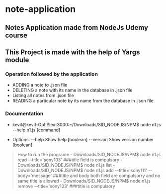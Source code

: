 # note-application
## Notes Application made from NodeJs Udemy course

## This Project is made with the help of Yargs module

### Operation followed by the application
  -  ADDING a note to .json file
  -  DELETING a note with its name in the database in .json file
  -  Listing all notes from .json file
  -  READING a particular note by its name from the database in .json file

### Documentation
  - kevit@kevit-OptiPlex-3000:~/Downloads/SID_NODEJS/NPM$ node n1.js --help
    n1.js [command]

  -  Options:
      --help     Show help                                                 [boolean]
      --version  Show version number                                       [boolean]

  >  How to run the programe
    - Downloads/SID_NODEJS/NPM$ node n1.js read --title='sony103'  ###title field is compulsory
    - Downloads/SID_NODEJS/NPM$ node n1.js list
    - Downloads/SID_NODEJS/NPM$ node n1.js add --title='sony111' --body='message' ###title and body both field are compulsorry and no same title is allowed
    - Downloads/SID_NODEJS/NPM$ node n1.js remove --title='sony103'  ###title is compulsory

